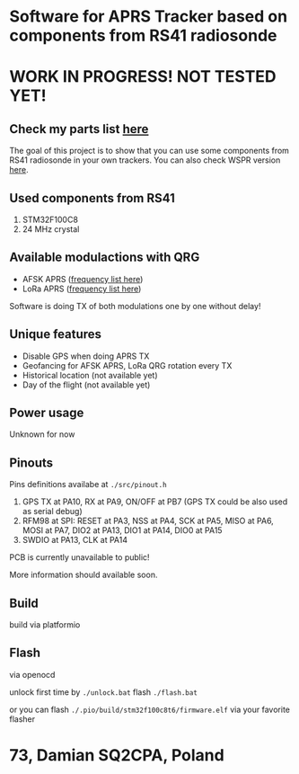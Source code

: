 # Software for APRS Tracker based on components from RS41 radiosonde

# WORK IN PROGRESS! NOT TESTED YET!

## Check my parts list [here](https://github.com/SQ2CPA/parts)

The goal of this project is to show that you can use some components from RS41 radiosonde in your own trackers.
You can also check WSPR version [here](https://github.com/SQ2CPA/RS41_WSPR).

## Used components from RS41

1. STM32F100C8
2. 24 MHz crystal

## Available modulactions with QRG

-   AFSK APRS ([frequency list here](https://github.com/SQ2CPA/RS41_APRS))
-   LoRa APRS ([frequency list here](https://github.com/SQ2CPA/RS41_APRS))

Software is doing TX of both modulations one by one without delay!

## Unique features

-   Disable GPS when doing APRS TX
-   Geofancing for AFSK APRS, LoRa QRG rotation every TX
-   Historical location (not available yet)
-   Day of the flight (not available yet)

## Power usage

Unknown for now

## Pinouts

Pins definitions availabe at `./src/pinout.h`

1. GPS TX at PA10, RX at PA9, ON/OFF at PB7 (GPS TX could be also used as serial debug)
2. RFM98 at SPI: RESET at PA3, NSS at PA4, SCK at PA5, MISO at PA6, MOSI at PA7, DIO2 at PA13, DIO1 at PA14, DIO0 at PA15
3. SWDIO at PA13, CLK at PA14

PCB is currently unavailable to public!

More information should available soon.

## Build

build via platformio

## Flash

via openocd

unlock first time by `./unlock.bat`
flash `./flash.bat`

or you can flash `./.pio/build/stm32f100c8t6/firmware.elf` via your favorite flasher

# 73, Damian SQ2CPA, Poland
